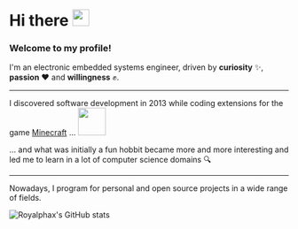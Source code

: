 <h1>
  Hi there
  <img src="https://media.giphy.com/media/hvRJCLFzcasrR4ia7z/giphy.gif" width="30px"/>
</h1>

### Welcome to my profile! 

I'm an electronic embedded systems engineer, driven by **curiosity** ✨, **passion** ❤️ and **willingness** ✊.

<hr/>

I discovered software development in 2013 while coding extensions for the game [Minecraft](https://www.minecraft.net) ... <img src="https://media.giphy.com/media/RiUO0uRkmAMd5GFlx6/giphy.gif" width="50px"/>

... and what was initially a fun hobbit became more and more interesting and led me to learn in a lot of computer science domains 🔍

<hr/>

Nowadays, I program for personal and open source projects in a wide range of fields.

![Royalphax's GitHub stats](https://github-readme-stats.vercel.app/api/?username=royalphax&show_icons=true&title_color=fff&icon_color=79ff97&text_color=fff&bg_color=30,B58524,F5B532)



